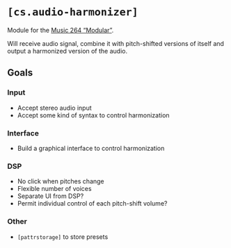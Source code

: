 # `[cs.audio-harmonizer]`
Module for the [Music 264 “Modular”](https://github.com/mus264/music-264-modular).

Will receive audio signal, combine it with pitch-shifted versions of itself and output a harmonized version of the audio.

## Goals

### Input

* Accept stereo audio input
* Accept some kind of syntax to control harmonization

### Interface

* Build a graphical interface to control harmonization

### DSP

* No click when pitches change
* Flexible number of voices
* Separate UI from DSP?
* Permit individual control of each pitch-shift volume?

### Other

* `[pattrstorage]` to store presets
